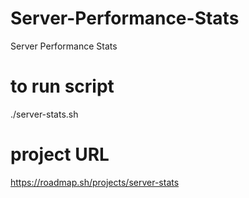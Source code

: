 # Server-Performance-Stats
Server Performance Stats

# to run script
 ./server-stats.sh

# project URL
https://roadmap.sh/projects/server-stats
